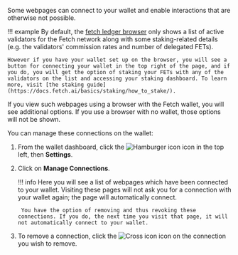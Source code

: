 
Some webpages can connect to your wallet and enable interactions that are otherwise not possible. 

!!! example
    By default, the [fetch ledger browser](https://browse-fetchhub.fetch.ai/validators) only shows a list of active validators for the Fetch network along with some staking-related details (e.g. the validators' commission rates and number of delegated FETs).  
    
    However if you have your wallet set up on the browser, you will see a button for connecting your wallet in the top right of the page, and if you do, you will get the option of staking your FETs with any of the validators on the list and accessing your staking dashboard. To learn more, visit [the staking guide](https://docs.fetch.ai/basics/staking/how_to_stake/).   

If you view such webpages using a browser with the Fetch wallet, you will see additional options. If you use a browser with no wallet, those options will not be shown. 

You can manage these connections on the wallet:

1. From the wallet dashboard, click the ![Hamburger icon](../images/hamburger.png) icon in the top left, then **Settings**.
2. Click on **Manage Connections**.

    !!! info
        Here you will see a list of webpages which have been connected to your wallet. Visiting these pages will not ask you for a connection with your wallet again; the page will automatically connect. 

        You have the option of removing and thus revoking these connections. If you do, the next time you visit that page, it will not automatically connect to your wallet.

3. To remove a connection, click the ![Cross icon](../images/cross.png) icon on the connection you wish to remove.
